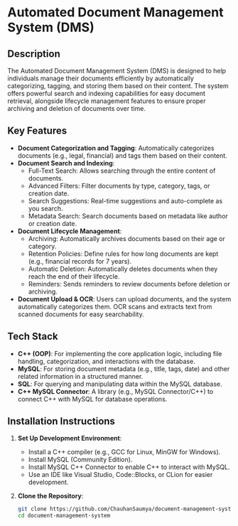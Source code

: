 # Automated Document Management System (DMS)

## Description
The Automated Document Management System (DMS) is designed to help individuals manage their documents efficiently by automatically categorizing, tagging, and storing them based on their content. The system offers powerful search and indexing capabilities for easy document retrieval, alongside lifecycle management features to ensure proper archiving and deletion of documents over time.

## Key Features
- **Document Categorization and Tagging**: Automatically categorizes documents (e.g., legal, financial) and tags them based on their content.
- **Document Search and Indexing**: 
  - Full-Text Search: Allows searching through the entire content of documents.
  - Advanced Filters: Filter documents by type, category, tags, or creation date.
  - Search Suggestions: Real-time suggestions and auto-complete as you search.
  - Metadata Search: Search documents based on metadata like author or creation date.
- **Document Lifecycle Management**: 
  - Archiving: Automatically archives documents based on their age or category.
  - Retention Policies: Define rules for how long documents are kept (e.g., financial records for 7 years).
  - Automatic Deletion: Automatically deletes documents when they reach the end of their lifecycle.
  - Reminders: Sends reminders to review documents before deletion or archiving.
- **Document Upload & OCR**: Users can upload documents, and the system automatically categorizes them. OCR scans and extracts text from scanned documents for easy searchability.

## Tech Stack
- **C++ (OOP)**: For implementing the core application logic, including file handling, categorization, and interactions with the database.
- **MySQL**: For storing document metadata (e.g., title, tags, date) and other related information in a structured manner.
- **SQL**: For querying and manipulating data within the MySQL database.
- **C++ MySQL Connector**: A library (e.g., MySQL Connector/C++) to connect C++ with MySQL for database operations.

## Installation Instructions
1. **Set Up Development Environment**:
   - Install a C++ compiler (e.g., GCC for Linux, MinGW for Windows).
   - Install MySQL (Community Edition).
   - Install MySQL C++ Connector to enable C++ to interact with MySQL.
   - Use an IDE like Visual Studio, Code::Blocks, or CLion for easier development.

2. **Clone the Repository**:
   ```bash
   git clone https://github.com/ChauhanSaumya/document-management-system.git
   cd document-management-system
